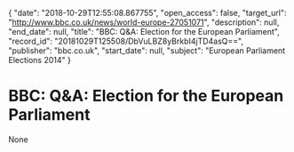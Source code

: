 {
  "date": "2018-10-29T12:55:08.867755", 
  "open_access": false, 
  "target_url": "http://www.bbc.co.uk/news/world-europe-27051071", 
  "description": null, 
  "end_date": null, 
  "title": "BBC:  Q&A: Election for the European Parliament", 
  "record_id": "20181029T125508/DbVuLBZ8yBrkbI4jTD4asQ==", 
  "publisher": "bbc.co.uk", 
  "start_date": null, 
  "subject": "European Parliament Elections 2014"
}

# BBC:  Q&A: Election for the European Parliament

None